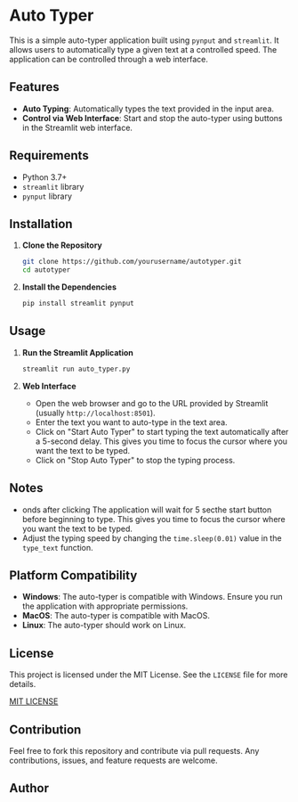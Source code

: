 # Auto Typer

This is a simple auto-typer application built using `pynput` and `streamlit`. It allows users to automatically type a given text at a controlled speed. The application can be controlled through a web interface.

## Features

- **Auto Typing**: Automatically types the text provided in the input area.
- **Control via Web Interface**: Start and stop the auto-typer using buttons in the Streamlit web interface.

## Requirements

- Python 3.7+
- `streamlit` library
- `pynput` library

## Installation

1. **Clone the Repository**

    ```bash
    git clone https://github.com/yourusername/autotyper.git
    cd autotyper
    ```

2. **Install the Dependencies**

    ```bash
    pip install streamlit pynput
    ```

## Usage

1. **Run the Streamlit Application**

    ```bash
    streamlit run auto_typer.py
    ```

2. **Web Interface**

    - Open the web browser and go to the URL provided by Streamlit (usually `http://localhost:8501`).
    - Enter the text you want to auto-type in the text area.
    - Click on "Start Auto Typer" to start typing the text automatically after a 5-second delay. This gives you time to focus the cursor where you want the text to be typed.
    - Click on "Stop Auto Typer" to stop the typing process.

## Notes

- onds after clicking The application will wait for 5 secthe start button before beginning to type. This gives you time to focus the cursor where you want the text to be typed.
- Adjust the typing speed by changing the `time.sleep(0.01)` value in the `type_text` function.

## Platform Compatibility

- **Windows**: The auto-typer is compatible with Windows. Ensure you run the application with appropriate permissions.
- **MacOS**: The auto-typer is compatible with MacOS.
- **Linux**: The auto-typer should work on Linux.

## License

This project is licensed under the MIT License. See the `LICENSE` file for more details.

[MIT LICENSE](LICENSE)

## Contribution

Feel free to fork this repository and contribute via pull requests. Any contributions, issues, and feature requests are welcome.

## Author
